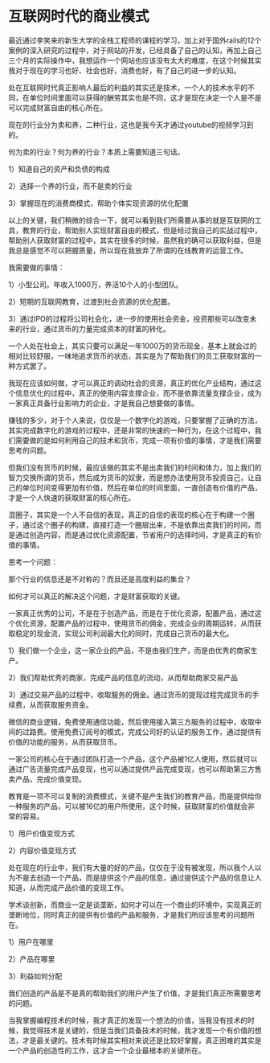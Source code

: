 # 互联网时代的商业模式

最近通过李笑来的新生大学的全栈工程师的课程的学习，加上对于国外rails的12个案例的深入研究的过程中，对于网站的开发，已经具备了自己的认知，再加上自己三个月的实际操作中，我想运作一个网站也应该没有太大的难度，在这个时候其实我对于现在的学习也好、社会也好，消费也好，有了自己的进一步的认知。

处在互联网时代真正影响人最后的利益的其实还是技术，一个人的技术水平的不同，在单位时间里面可以获得的酬劳其实也是不同，这才是现在决定一个人是不是可以完成财富自由的核心所在。

现在的行业分为卖和养，二种行业，这也是我今天才通过youtube的视频学习到的。

何为卖的行业？何为养的行业？本质上需要知道三句话。

1）知道自己的资产和负债的构成

2）选择一个养的行业，而不是卖的行业

3）掌握现在的消费商模式，帮助个体实现资源的优化配置

以上的关键，我们稍微的综合一下，就可以看到我们所需要从事的就是互联网的工具，教育的行业，帮助别人实现财富自由的模式，但是经过我自己的实战过程中，帮助别人获取财富的过程中，其实在很多的时候，虽然我的确可以获取利益，但是我总是感觉不可以把握质量，所以现在我放弃了所谓的在线教育的运营工作。

我需要做的事情：

1）小型公司。年收入1000万，养活10个人的小型团队。

2）短期的互联网教育，过渡到社会资源的优化配置。

3）通过IPO的过程将公司社会化，进一步的使用社会资金，投资那些可以改变未来的行业，通过货币的力量完成资本的财富的转化。

一个人处在社会上，其实只要可以满足一年1000万的货币现金，基本上就会过的相对比较舒服，一味地追求货币的状态，其实是为了帮助我们的员工获取财富的一种方式罢了。

我现在应该如何做，才可以真正的调动社会的资源，真正的优化产业结构，通过这个信息优化的过程中，真正的使用内容支撑企业，而不是依靠流量支撑企业，成为一家真正具备行业影响力的企业，才是我自己想要做的事情。

赚钱的多少，对于个人来说，仅仅是一个数字化的游戏，只要掌握了正确的方法，其实完成数字化的游戏的过程中，还是非常的快速的一种行为，在这个过程中，我们需要做的是如何利用自己的技术和货币，完成一项有价值的事情，才是我们需要思考的问题。

但我们没有货币的时候，最应该做的其实不是出卖我们的时间和体力，加上我们的智力交换所谓的货币，然后成为货币的奴隶，而是想办法使用货币投资自己，让自己的单位时间变得更加有价值，然后在单位的时间里面，一直创造有价值的产品，才是一个人快速的获取财富的核心所在。

混圈子，其实是一个人不自信的表现，真正的自信的表现的核心在于构建一个圈子，通过这个圈子的构建，直接打造一个圈层出来，不是依靠出卖我们的时间，而是通过创造内容，而是通过优化资源配置，节省用户的选择时间，才是真正的有价值的事情。

思考一个问题：

那个行业的信息还是不对称的？而且还是高度利益的集合？

如何才可以真正的解决这个问题，才是财富获取的关键。

一家真正优秀的公司，不是在于创造产品，而是在于优化资源，配置产品，通过这个优化资源，配置产品的过程中，使用货币的佣金，完成企业的周期运转，从而获取稳定的现金流，实现公司利润最大化的同时，完成自己货币的最大化。

1）我们做一个企业，这一家企业的产品，不是由我们生产，而是由优秀的商家生产。

2）我们帮助优秀的商家，完成产品的信息的流动，从而帮助商家交易产品

3）通过交易产品的过程中，收取服务的佣金。通过货币的提现过程完成货币的手续费，从而获取服务资金。

微信的商业逻辑，免费使用通信功能，然后使用接入第三方服务的过程中，收取中间的过路费。使用免费订阅号的模式，完成公司好的认证的服务工作，通过提供有价值的功能的服务，从而获取货币。

一家公司的核心在于通过团队打造一个产品，这个产品被1亿人使用，然后就可以通过广告流量完成产品变现，也可以通过提供产品完成变现，也可以帮助第三方售卖产品，完成价值变现。

教育是一项不可以复制的消费模式，关键不是产生我们的教育产品，而是提供给你一种服务的产品，可以被16亿的用户所使用，这个时候，获取财富的价值就会非常的容易。

1）用户价值变现方式

2）内容价值变现方式

处在现在的行业中，我们有大量的好的产品，仅仅在于没有被发现，所以我个人以为不是去创造一个产品，而是提供这个产品的信息，通过提供这个产品的信息让人知道，从而完成产品价值的变现工作。

学术谈创新，而商业一定是谈垄断，如何才可以在一个商业的环境中，实现真正的垄断地位，同时真正的提供有价值的产品和服务，才是我们所应该思考的问题所在。

1）用户在哪里

2）产品在哪里

3）利益如何分配

我们创造的产品是不是真的帮助我们的用户产生了价值，才是我们真正所需要思考的问题。

当我掌握编程技术的时候，我才真正的发现一个想法的价值，当我没有技术的时候，我觉得技术是关键的，但是当我们具备技术的时候，我才发现一个有价值的想法，才是最关键的。技术有时候其实相对来说还是比较好掌握，真正困难的其实是一个产品的创造性的工作，这才会一个企业最根本的关键所在。
